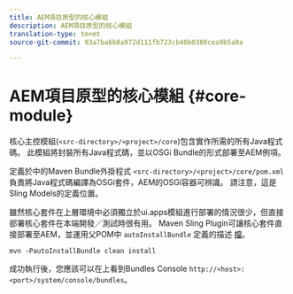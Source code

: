 ```yaml
---
title: AEM項目原型的核心模組
description: AEM項目原型的核心模組
translation-type: tm+mt
source-git-commit: 93a7ba6b8a972d111fb723cb40b0380cea9b5a9a

---
```



# AEM項目原型的核心模組 {#core-module}

核心主控模組(`<src-directory>/<project>/core`)包含實作所需的所有Java程式碼。 此模組將封裝所有Java程式碼，並以OSGi Bundle的形式部署至AEM例項。

定義於中的Maven Bundle外掛程式 `<src-directory>/<project>/core/pom.xml` 負責將Java程式碼編譯為OSGi套件，AEM的OSGi容器可辨識。 請注意，這是Sling Models的定義位置。

雖然核心套件在上層環境中必須獨立於ui.apps模組進行部署的情況很少，但直接部署核心套件在本端開發／測試時很有用。 Maven Sling Plugin可讓核心套件直接部署至AEM，並運用父POM中 `autoInstallBundle` 定義的描述 [檔](overview.md#parent-pom)。

```
mvn -PautoInstallBundle clean install
```

成功執行後，您應該可以在上看到Bundles Console `http://<host>:<port>/system/console/bundles`。
